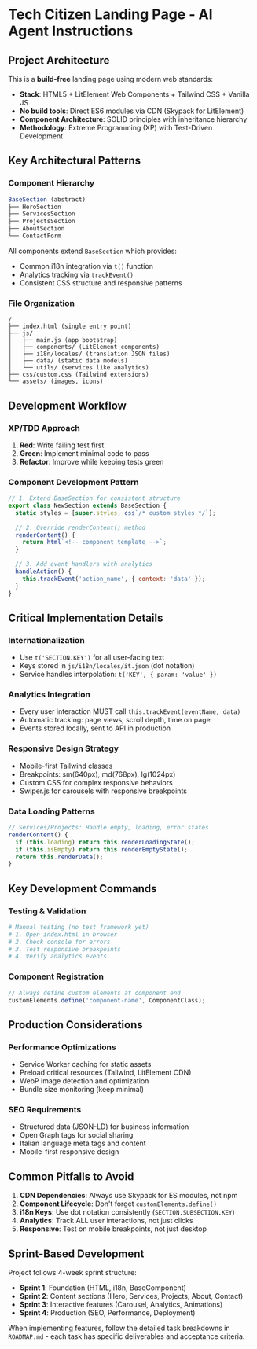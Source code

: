 # Tech Citizen Landing Page - AI Agent Instructions

## Project Architecture

This is a **build-free** landing page using modern web standards:
- **Stack**: HTML5 + LitElement Web Components + Tailwind CSS + Vanilla JS
- **No build tools**: Direct ES6 modules via CDN (Skypack for LitElement)
- **Component Architecture**: SOLID principles with inheritance hierarchy
- **Methodology**: Extreme Programming (XP) with Test-Driven Development

## Key Architectural Patterns

### Component Hierarchy
```javascript
BaseSection (abstract)
├── HeroSection
├── ServicesSection  
├── ProjectsSection
├── AboutSection
└── ContactForm
```

All components extend `BaseSection` which provides:
- Common i18n integration via `t()` function
- Analytics tracking via `trackEvent()`
- Consistent CSS structure and responsive patterns

### File Organization
```
/
├── index.html (single entry point)
├── js/
│   ├── main.js (app bootstrap)
│   ├── components/ (LitElement components)
│   ├── i18n/locales/ (translation JSON files)
│   ├── data/ (static data models)
│   └── utils/ (services like analytics)
├── css/custom.css (Tailwind extensions)
└── assets/ (images, icons)
```

## Development Workflow

### XP/TDD Approach
1. **Red**: Write failing test first
2. **Green**: Implement minimal code to pass
3. **Refactor**: Improve while keeping tests green

### Component Development Pattern
```javascript
// 1. Extend BaseSection for consistent structure
export class NewSection extends BaseSection {
  static styles = [super.styles, css`/* custom styles */`];
  
  // 2. Override renderContent() method
  renderContent() {
    return html`<!-- component template -->`;
  }
  
  // 3. Add event handlers with analytics
  handleAction() {
    this.trackEvent('action_name', { context: 'data' });
  }
}
```

## Critical Implementation Details

### Internationalization
- Use `t('SECTION.KEY')` for all user-facing text
- Keys stored in `js/i18n/locales/it.json` (dot notation)
- Service handles interpolation: `t('KEY', { param: 'value' })`

### Analytics Integration
- Every user interaction MUST call `this.trackEvent(eventName, data)`
- Automatic tracking: page views, scroll depth, time on page
- Events stored locally, sent to API in production

### Responsive Design Strategy
- Mobile-first Tailwind classes
- Breakpoints: sm(640px), md(768px), lg(1024px)
- Custom CSS for complex responsive behaviors
- Swiper.js for carousels with responsive breakpoints

### Data Loading Patterns
```javascript
// Services/Projects: Handle empty, loading, error states
renderContent() {
  if (this.loading) return this.renderLoadingState();
  if (this.isEmpty) return this.renderEmptyState();
  return this.renderData();
}
```

## Key Development Commands

### Testing & Validation
```bash
# Manual testing (no test framework yet)
# 1. Open index.html in browser
# 2. Check console for errors
# 3. Test responsive breakpoints
# 4. Verify analytics events
```

### Component Registration
```javascript
// Always define custom elements at component end
customElements.define('component-name', ComponentClass);
```

## Production Considerations

### Performance Optimizations
- Service Worker caching for static assets
- Preload critical resources (Tailwind, LitElement CDN)
- WebP image detection and optimization
- Bundle size monitoring (keep minimal)

### SEO Requirements
- Structured data (JSON-LD) for business information
- Open Graph tags for social sharing
- Italian language meta tags and content
- Mobile-first responsive design

## Common Pitfalls to Avoid

1. **CDN Dependencies**: Always use Skypack for ES modules, not npm
2. **Component Lifecycle**: Don't forget `customElements.define()`
3. **i18n Keys**: Use dot notation consistently (`SECTION.SUBSECTION.KEY`)
4. **Analytics**: Track ALL user interactions, not just clicks
5. **Responsive**: Test on mobile breakpoints, not just desktop

## Sprint-Based Development

Project follows 4-week sprint structure:
- **Sprint 1**: Foundation (HTML, i18n, BaseComponent)
- **Sprint 2**: Content sections (Hero, Services, Projects, About, Contact)  
- **Sprint 3**: Interactive features (Carousel, Analytics, Animations)
- **Sprint 4**: Production (SEO, Performance, Deployment)

When implementing features, follow the detailed task breakdowns in `ROADMAP.md` - each task has specific deliverables and acceptance criteria.